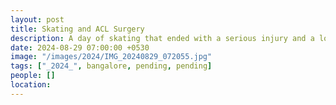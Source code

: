 ```yaml
---
layout: post
title: Skating and ACL Surgery
description: A day of skating that ended with a serious injury and a long road to recovery. My experience with ACL surgery and the lessons I learned along the way.
date: 2024-08-29 07:00:00 +0530
image: "/images/2024/IMG_20240829_072055.jpg"
tags: ["_2024_", bangalore, pending, pending]
people: []
location: 
---
```


